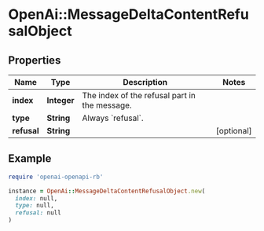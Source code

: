 # OpenAi::MessageDeltaContentRefusalObject

## Properties

| Name | Type | Description | Notes |
| ---- | ---- | ----------- | ----- |
| **index** | **Integer** | The index of the refusal part in the message. |  |
| **type** | **String** | Always &#x60;refusal&#x60;. |  |
| **refusal** | **String** |  | [optional] |

## Example

```ruby
require 'openai-openapi-rb'

instance = OpenAi::MessageDeltaContentRefusalObject.new(
  index: null,
  type: null,
  refusal: null
)
```

